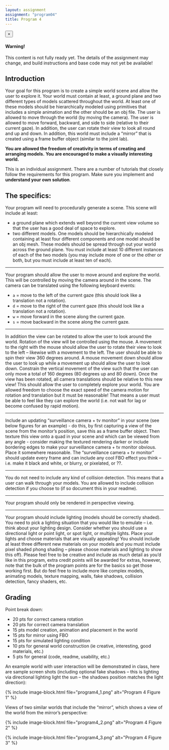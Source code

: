 ```yaml
---
layout: assignment
assignment: "program04"
title: Program 4
---
```


<div class="alert alert-dismissible alert-danger">
  <button type="button" class="close" data-dismiss="alert">&times;</button>
  <h4>Warning!</h4>
  <p>
    This content is not fully ready yet.
    The details of the assignment may change, and build instructions and base code may not yet be available!
  </p>
</div>

## Introduction

Your goal for this program is to create a simple world scene and allow the user to
explore it. Your world must contain at least, a ground plane and two different types of models
scattered throughout the world. At least one of these models should be hierarchically modeled
using primitives that includes a simple animation and the other should be an obj file. The user is
allowed to move through the world (by moving the camera). The user is allowed to move forward,
backward, and side to side (relative to their current gaze). In addition, the user can rotate their
view to look all round and up and down. In addition, this world must include a “mirror” that is
created using a frame buffer object (similar to the joint lab).

**You are allowed the freedom of creativity in terms of creating and arranging models.**
**You are encouraged to make a visually interesting world.**

This is an individual assignment. There are a number of tutorials that closely follow the
requirements for this program.
Make sure you implement and **understand your own solution**.

## The specifics:

Your program will need to procedurally generate a scene. This scene will include at least:
- a ground plane which extends well beyond the current view volume so that the user
  has a good deal of space to explore.
- two different models. One models should be hierarchically modeled containing at
  least four different components and one model should be an obj mesh. These
  models should be spread through out your world across the ground plane. You
  must include at least 10 different instances of each of the two models (you may
  include more of one or the other or both, but you must include at least ten of each).

---

Your program should allow the user to move around and explore the world. This will be
controlled by moving the camera around in the scene. The camera can be translated using
the following keyboard events:
- `a` = move to the left of the current gaze (this should look like a translation not a
  rotation).
- `d` = move to the right of the current gaze (this should look like a translation not a
  rotation).
- `w` = move forward in the scene along the current gaze.
- `s` = move backward in the scene along the current gaze.

---

In addition the view can be rotated to allow the user to look around the world. Rotation of
the view will be controlled using the mouse. A movement to the right with the mouse
should allow the user to rotate their view to look to the left – likewise with a movement to
the left. The user should be able to spin their view 360 degrees around. A mouse
movement down should allow the user to look up while a movement up should allow the
user to look down. Constrain the vertical movement of the view such that the user can only
move a total of 160 degrees (80 degrees up and 80 down). Once the view has been rotated,
all camera translations should be relative to this new view! This should allow the user to
completely explore your world. You are allowed freedom to choose the exact speed of the
camera motion for rotation and translation but it must be reasonable! That means a user
must be able to feel like they can explore the world (i.e. not wait for lag or become
confused by rapid motion).

---

Include an updating “surveillance camera + tv monitor” in your scene (see below figures for an example) -
do this, by first capturing a view of the scene from the monitor’s position, save this as a frame buffer object.
Then texture this view onto a quad in your scene and which can be viewed from any angle -
consider making the textured rendering darker or include bordering edges to make your surveillance camera + tv monitor obvious.
Place it somewhere reasonable.
The “surveillance camera + tv monitor” should update every frame and can include any cool FBO effect you think – i.e. make it black and white, or blurry, or pixelated, or ??.

---

You do not need to include any kind of collision detection. This means that a user can
walk through your models. You are allowed to include collision detection if you choose to
(if so document this in your readme).

---

Your program should only be rendered in perspective viewing.

---

Your program should include lighting (models should be correctly shaded). You need
to pick a lighting situation that you would like to emulate – i.e. think about your lighting
design. Consider whether you should use a directional light or point light, or spot light, or
multiple lights. Place your lights and choose materials that are visually appealing! You
should include at least three different new materials on your models and you must include
pixel shaded phong shading – please choose materials and lighting to show this off).
Please feel free to be creative and include as much detail as you’d like in this program, extra credit
points will be awarded for extras, however, note that the bulk of the program points are for the
basics so get those working first. But do feel free to include more like complex models, animating
models, texture mapping, walls, fake shadows, collision detection, fancy shaders, etc.



## Grading

Point break down:

- 20 pts for correct camera rotation
- 20 pts for correct camera translation
- 15 pts model creation, animation and placement in the world
- 15 pts for mirror using FBO
- 15 pts for simulated lighting condition
- 10 pts for general world construction (ie creative, interesting, good materials, etc.)
- 5 pts for general (code, readme, usability, etc.)

An example world with user interaction will be demonstrated in class, here are sample screen shots
(including optional fake shadows – this is lighting via directional lighting light the sun – the
shadows position matches the light direction):

{% include image-block.html file="program4_1.png" alt="Program 4 Figure 1" %}


Views of two similar worlds that include the “mirror”, which shows a view of the world from the
mirror’s perspective:

{% include image-block.html file="program4_2.png" alt="Program 4 Figure 2" %}

{% include image-block.html file="program4_3.png" alt="Program 4 Figure 3" %}

